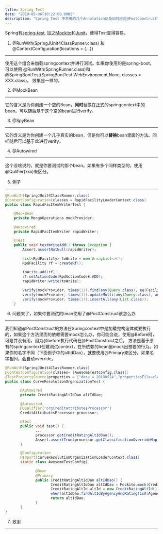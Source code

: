 ```yaml
---
title: Spring Test
date: "2019-05-06T10:22:00.000Z"
description: "Spring Test 中常用的几个Annotation以及如何应对@PostConstruct"
---
```


Spring有[spring-test](https://docs.spring.io/spring/docs/current/spring-framework-reference/testing.html), 加之[Mockito](https://site.mockito.org/)和[Junit](https://junit.org/junit4/)，使得Test变得容易。

1. @RunWith(SpringJUnit4ClassRunner.class) 和 @ContextConfiguration(locations = {...})
------------
使用这个组合来加载springcontext并进行测试。如果你使用的是spring-boot，可以使用 @RunWith(SpringRunner.class)和@SpringBootTest(SpringBootTest.WebEnvironment.None, classes = XXX.class)。 效果是一样的。

2. @MockBean
------------
它的含义是为你创建一个空的Bean，**同时**替换在正式的springcontext中的bean。可以随后基于这个空的bean进行verify。

3. @SpyBean
----------
它的含义是为你创建一个几乎真实的bean，但是你可以**替换**bean里面的方法。同样随后可以基于此进行verify。

4. @Autowired
----------
这个没啥说的，就是你要测试的那个bean。如果有多个同样类型的，使用@Qulifier(xxx)来区分。

5. 例子
--------
```java
@RunWith(SpringJUnit4ClassRunner.class)
@ContextConfiguration(classes = RapidFacilityLoaderContext.class)
public class RapidFacItemWriterTest {

	@MockBean
	private MongoOperations mockProvider;
	
	@Autowired
	private RapidFacItemWriter rapidWriter;
	
	@Test
	public void testWriteAdd() throws Exception {
		Assert.assertNotNull(rapidWriter);
		
		List<RpdFacility> toWrite = new ArrayList<>();
		RpdFacility rf = createRf();
		
		toWrite.add(rf);
		rf.setActionCode(RpdActionCodeE.ADD);
		rapidWriter.write(toWrite);
		
		verify(mockProvider, times(1)).find(any(Query.class), eq(Facility.class));
		verify(mockProvider, times(1)).updateMulti(any(Query.class), any(Update.class), eq(Facility.class));
		verify(mockProvider, times(1)).insertAll(any(List.class));
	}
```

6. 问题来了，如果你要测试的bean使用了@PostConstruct该怎么办
------------------
我们知道@PostConstruct的方法在Springcontext中是加载完构造体就要执行的，如果这个方法里面的依赖需要mock怎么办，你可能会说，使用@Before阿，可是并没有用，因为@before执行代码在@PostConstruct之后。 方法是基于原有的springcontext创建测试context，在所依赖的bean里mock出想要的行为。如果你的名字不同（下面例子中的altIdDao），就要使用@Primary来区分。如果名字相同，会自动override。

```java
@RunWith(SpringJUnit4ClassRunner.class)
@ContextConfiguration(classes= {AwesomeTestConfig.class})
@TestPropertySource(properties = {"date = 20180524","propertiesFile=classpath:xxx.properties","./data/input/cds=.","CVA_HOME=.","fileName=emptyfile"})
public class CurveResolutionOrganizationTest {

       @Autowired
       private CreditRatingAltIdDao altIdDao;
       
       @Autowired
       @Qualifier("orgCreditAttributesProcessor")
       CreditAttributesProcessor processor;

       @Test
       public void test() {
              ...
              processor.getCreditRatingAltIdDao();
              Assert.assertTrue(processor.getClassificationOverrideMap()==map);
       }

       @Configuration
       @Import(CurveResolutionOrganizationLoaderContext.class)
       static class AwesomeTestConfig{
              
              @Bean
              @Primary
              public CreditRatingAltIdDao altIdDao() {
                     CreditRatingAltIdDao altIdDao = Mockito.mock(CreditRatingAltIdDao.class);
                     CreditRatingAltId altId = new CreditRatingAltId();
                     when(altIdDao.findAltIdByAgencyAndRating(isA(AgencyE.class), anyString())).thenReturn(altId);
                     return altIdDao;
              }
       }
}

```

7. 致谢
--------
[1]: https://www.baeldung.com/spring-boot-testing   
[2]: https://www.baeldung.com/java-spring-mockito-mock-mockbean  
[3]: https://stackoverflow.com/questions/31587639/testing-spring-bean-with-post-construct?noredirect=1&lq=1  

